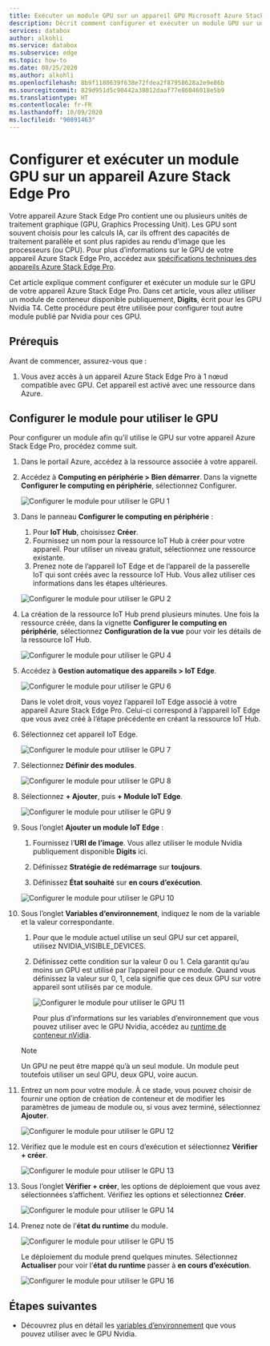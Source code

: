 ```yaml
---
title: Exécuter un module GPU sur un appareil GPU Microsoft Azure Stack Edge Pro | Microsoft Docs
description: Décrit comment configurer et exécuter un module GPU sur un appareil Azure Stack Edge Pro via le portail Azure.
services: databox
author: alkohli
ms.service: databox
ms.subservice: edge
ms.topic: how-to
ms.date: 08/25/2020
ms.author: alkohli
ms.openlocfilehash: 8b9f1180639f638e72fdea2f87958628a2e9e86b
ms.sourcegitcommit: 829d951d5c90442a38012daaf77e86046018e5b9
ms.translationtype: HT
ms.contentlocale: fr-FR
ms.lasthandoff: 10/09/2020
ms.locfileid: "90891463"
---
```

# <a name="configure-and-run-a-module-on-gpu-on-azure-stack-edge-pro-device"></a>Configurer et exécuter un module GPU sur un appareil Azure Stack Edge Pro

Votre appareil Azure Stack Edge Pro contient une ou plusieurs unités de traitement graphique (GPU, Graphics Processing Unit). Les GPU sont souvent choisis pour les calculs IA, car ils offrent des capacités de traitement parallèle et sont plus rapides au rendu d’image que les processeurs (ou CPU). Pour plus d’informations sur le GPU de votre appareil Azure Stack Edge Pro, accédez aux [spécifications techniques des appareils Azure Stack Edge Pro](azure-stack-edge-gpu-technical-specifications-compliance.md).

Cet article explique comment configurer et exécuter un module sur le GPU de votre appareil Azure Stack Edge Pro. Dans cet article, vous allez utiliser un module de conteneur disponible publiquement, **Digits**, écrit pour les GPU Nvidia T4. Cette procédure peut être utilisée pour configurer tout autre module publié par Nvidia pour ces GPU.


## <a name="prerequisites"></a>Prérequis

Avant de commencer, assurez-vous que :

1. Vous avez accès à un appareil Azure Stack Edge Pro à 1 nœud compatible avec GPU. Cet appareil est activé avec une ressource dans Azure.  

## <a name="configure-module-to-use-gpu"></a>Configurer le module pour utiliser le GPU

Pour configurer un module afin qu’il utilise le GPU sur votre appareil Azure Stack Edge Pro, procédez comme suit.

1. Dans le portail Azure, accédez à la ressource associée à votre appareil. 

2. Accédez à **Computing en périphérie > Bien démarrer**. Dans la vignette **Configurer le computing en périphérie**, sélectionnez Configurer.

    ![Configurer le module pour utiliser le GPU 1](media/azure-stack-edge-j-series-configure-gpu-modules/configure-compute-1.png)

3. Dans le panneau **Configurer le computing en périphérie** :

    1. Pour **IoT Hub**, choisissez **Créer**.
    2. Fournissez un nom pour la ressource IoT Hub à créer pour votre appareil. Pour utiliser un niveau gratuit, sélectionnez une ressource existante. 
    3. Prenez note de l’appareil IoT Edge et de l’appareil de la passerelle IoT qui sont créés avec la ressource IoT Hub. Vous allez utiliser ces informations dans les étapes ultérieures.

    ![Configurer le module pour utiliser le GPU 2](media/azure-stack-edge-j-series-configure-gpu-modules/configure-compute-2.png)

4. La création de la ressource IoT Hub prend plusieurs minutes. Une fois la ressource créée, dans la vignette **Configurer le computing en périphérie**, sélectionnez **Configuration de la vue** pour voir les détails de la ressource IoT Hub.

    ![Configurer le module pour utiliser le GPU 4](media/azure-stack-edge-j-series-configure-gpu-modules/configure-compute-4.png)

5. Accédez à **Gestion automatique des appareils > IoT Edge**.

    ![Configurer le module pour utiliser le GPU 6](media/azure-stack-edge-j-series-configure-gpu-modules/configure-gpu-2.png)

    Dans le volet droit, vous voyez l’appareil IoT Edge associé à votre appareil Azure Stack Edge Pro. Celui-ci correspond à l’appareil IoT Edge que vous avez créé à l’étape précédente en créant la ressource IoT Hub. 
    
6. Sélectionnez cet appareil IoT Edge.

   ![Configurer le module pour utiliser le GPU 7](media/azure-stack-edge-j-series-configure-gpu-modules/configure-gpu-3.png)

7.  Sélectionnez **Définir des modules**.

    ![Configurer le module pour utiliser le GPU 8](media/azure-stack-edge-j-series-configure-gpu-modules/configure-gpu-4.png)

8. Sélectionnez **+ Ajouter**, puis **+ Module IoT Edge**. 

    ![Configurer le module pour utiliser le GPU 9](media/azure-stack-edge-j-series-configure-gpu-modules/configure-gpu-5.png)

9. Sous l’onglet **Ajouter un module IoT Edge** :

    1. Fournissez l’**URI de l’image**. Vous allez utiliser le module Nvidia publiquement disponible **Digits** ici. 
    
    2. Définissez **Stratégie de redémarrage** sur **toujours**.
    
    3. Définissez **État souhaité** sur **en cours d’exécution**.
    
    ![Configurer le module pour utiliser le GPU 10](media/azure-stack-edge-j-series-configure-gpu-modules/configure-gpu-6.png)

10. Sous l’onglet **Variables d’environnement**, indiquez le nom de la variable et la valeur correspondante. 

    1. Pour que le module actuel utilise un seul GPU sur cet appareil, utilisez NVIDIA_VISIBLE_DEVICES. 

    2. Définissez cette condition sur la valeur 0 ou 1. Cela garantit qu’au moins un GPU est utilisé par l’appareil pour ce module. Quand vous définissez la valeur sur 0, 1, cela signifie que ces deux GPU sur votre appareil sont utilisés par ce module.

        ![Configurer le module pour utiliser le GPU 11](media/azure-stack-edge-j-series-configure-gpu-modules/configure-gpu-7.png)

        Pour plus d’informations sur les variables d’environnement que vous pouvez utiliser avec le GPU Nvidia, accédez au [runtime de conteneur nVidia](https://github.com/NVIDIA/nvidia-container-runtime#environment-variables-oci-spec).

    > [!NOTE]
    > Un GPU ne peut être mappé qu’à un seul module. Un module peut toutefois utiliser un seul GPU, deux GPU, voire aucun. 

11. Entrez un nom pour votre module. À ce stade, vous pouvez choisir de fournir une option de création de conteneur et de modifier les paramètres de jumeau de module ou, si vous avez terminé, sélectionnez **Ajouter**. 

    ![Configurer le module pour utiliser le GPU 12](media/azure-stack-edge-j-series-configure-gpu-modules/configure-gpu-8.png)

12. Vérifiez que le module est en cours d’exécution et sélectionnez **Vérifier + créer**.    

    ![Configurer le module pour utiliser le GPU 13](media/azure-stack-edge-j-series-configure-gpu-modules/configure-gpu-9.png)

13. Sous l’onglet **Vérifier + créer**, les options de déploiement que vous avez sélectionnées s’affichent. Vérifiez les options et sélectionnez **Créer**.
    
    ![Configurer le module pour utiliser le GPU 14](media/azure-stack-edge-j-series-configure-gpu-modules/configure-gpu-10.png)

14. Prenez note de l’**état du runtime** du module. 
    
    ![Configurer le module pour utiliser le GPU 15](media/azure-stack-edge-j-series-configure-gpu-modules/configure-gpu-11.png)

    Le déploiement du module prend quelques minutes. Sélectionnez **Actualiser** pour voir l’**état du runtime** passer à **en cours d’exécution**.

    ![Configurer le module pour utiliser le GPU 16](media/azure-stack-edge-j-series-configure-gpu-modules/configure-gpu-12.png)


## <a name="next-steps"></a>Étapes suivantes

- Découvrez plus en détail les [variables d’environnement](https://github.com/NVIDIA/nvidia-container-runtime#environment-variables-oci-spec) que vous pouvez utiliser avec le GPU Nvidia.
